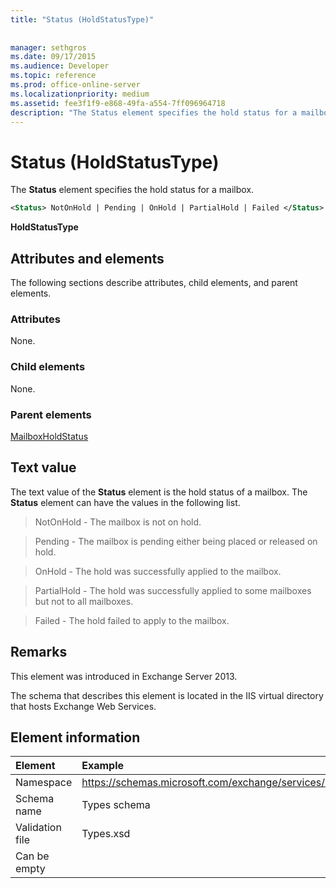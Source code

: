 ```yaml
---
title: "Status (HoldStatusType)"
 
 
manager: sethgros
ms.date: 09/17/2015
ms.audience: Developer
ms.topic: reference
ms.prod: office-online-server
ms.localizationpriority: medium
ms.assetid: fee3f1f9-e868-49fa-a554-7ff096964718
description: "The Status element specifies the hold status for a mailbox."
---
```


# Status (HoldStatusType)

The **Status** element specifies the hold status for a mailbox. 
  
```XML
<Status> NotOnHold | Pending | OnHold | PartialHold | Failed </Status>
```

 **HoldStatusType**
## Attributes and elements

The following sections describe attributes, child elements, and parent elements.
  
### Attributes

None.
  
### Child elements

None.
  
### Parent elements

[MailboxHoldStatus](mailboxholdstatus.md)
  
## Text value

The text value of the **Status** element is the hold status of a mailbox. The **Status** element can have the values in the following list. 
  
> NotOnHold - The mailbox is not on hold.
    
> Pending - The mailbox is pending either being placed or released on hold. 
    
> OnHold - The hold was successfully applied to the mailbox. 
    
> PartialHold - The hold was successfully applied to some mailboxes but not to all mailboxes.
    
> Failed - The hold failed to apply to the mailbox.
    
## Remarks

This element was introduced in Exchange Server 2013.
  
The schema that describes this element is located in the IIS virtual directory that hosts Exchange Web Services.
  
## Element information

| Element | Example |
|:-----|:-----|
|Namespace  <br/> |https://schemas.microsoft.com/exchange/services/2006/types  <br/> |
|Schema name  <br/> |Types schema  <br/> |
|Validation file  <br/> |Types.xsd  <br/> |
|Can be empty  <br/> ||
   

